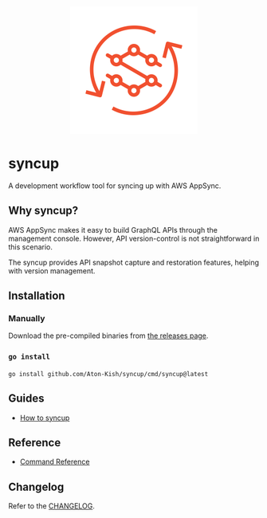 <!-- markdownlint-disable MD041 -->
<div align="center">
  <img src="https://github.com/Aton-Kish/syncup/raw/main/logo.svg" alt="syncup" title="syncup" width="256" />
</div>

# syncup

A development workflow tool for syncing up with AWS AppSync.

## Why syncup?

AWS AppSync makes it easy to build GraphQL APIs through the management console.
However, API version-control is not straightforward in this scenario.

The syncup provides API snapshot capture and restoration features, helping with version management.

## Installation

### Manually

Download the pre-compiled binaries from [the releases page](https://github.com/Aton-Kish/syncup/releases).

### `go install`

```shell
go install github.com/Aton-Kish/syncup/cmd/syncup@latest
```

## Guides

- [How to syncup](./how-to-syncup.md)

## Reference

- [Command Reference](./reference/README.md)

## Changelog

Refer to the [CHANGELOG](https://github.com/Aton-Kish/syncup/blob/main/CHANGELOG.md).
